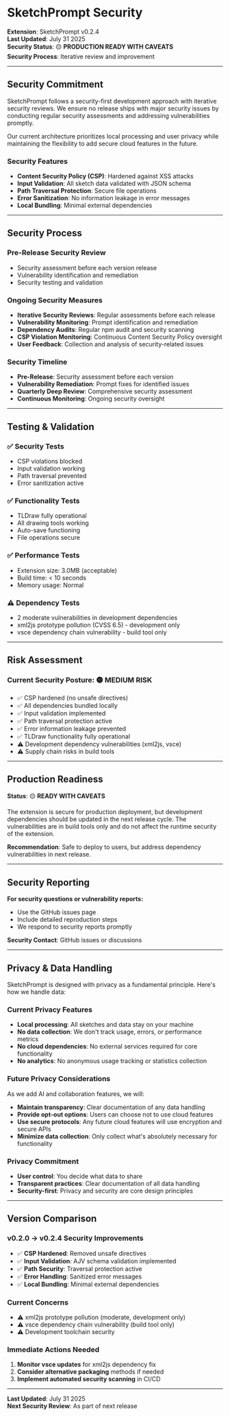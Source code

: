 # SketchPrompt Security

**Extension**: SketchPrompt v0.2.4  
**Last Updated**: July 31 2025  
**Security Status**: 🟡 **PRODUCTION READY WITH CAVEATS**  
**Security Process**: Iterative review and improvement

---

## Security Commitment

SketchPrompt follows a security-first development approach with iterative security reviews. We ensure no release ships with major security issues by conducting regular security assessments and addressing vulnerabilities promptly.

Our current architecture prioritizes local processing and user privacy while maintaining the flexibility to add secure cloud features in the future.

### **Security Features**
- **Content Security Policy (CSP)**: Hardened against XSS attacks
- **Input Validation**: All sketch data validated with JSON schema
- **Path Traversal Protection**: Secure file operations
- **Error Sanitization**: No information leakage in error messages
- **Local Bundling**: Minimal external dependencies

---

## Security Process

### **Pre-Release Security Review**
- Security assessment before each version release
- Vulnerability identification and remediation
- Security testing and validation

### **Ongoing Security Measures**
- **Iterative Security Reviews**: Regular assessments before each release
- **Vulnerability Monitoring**: Prompt identification and remediation
- **Dependency Audits**: Regular npm audit and security scanning
- **CSP Violation Monitoring**: Continuous Content Security Policy oversight
- **User Feedback**: Collection and analysis of security-related issues

### **Security Timeline**
- **Pre-Release**: Security assessment before each version
- **Vulnerability Remediation**: Prompt fixes for identified issues
- **Quarterly Deep Review**: Comprehensive security assessment
- **Continuous Monitoring**: Ongoing security oversight

---

## Testing & Validation

### ✅ **Security Tests**
- CSP violations blocked
- Input validation working
- Path traversal prevented
- Error sanitization active

### ✅ **Functionality Tests**
- TLDraw fully operational
- All drawing tools working
- Auto-save functioning
- File operations secure

### ✅ **Performance Tests**
- Extension size: 3.0MB (acceptable)
- Build time: < 10 seconds
- Memory usage: Normal

### ⚠️ **Dependency Tests**
- 2 moderate vulnerabilities in development dependencies
- xml2js prototype pollution (CVSS 6.5) - development only
- vsce dependency chain vulnerability - build tool only

---

## Risk Assessment

### **Current Security Posture**: 🟡 **MEDIUM RISK**
- ✅ CSP hardened (no unsafe directives)
- ✅ All dependencies bundled locally
- ✅ Input validation implemented
- ✅ Path traversal protection active
- ✅ Error information leakage prevented
- ✅ TLDraw functionality fully operational
- ⚠️ Development dependency vulnerabilities (xml2js, vsce)
- ⚠️ Supply chain risks in build tools

---

## Production Readiness

**Status**: 🟡 **READY WITH CAVEATS**

The extension is secure for production deployment, but development dependencies should be updated in the next release cycle. The vulnerabilities are in build tools only and do not affect the runtime security of the extension.

**Recommendation**: Safe to deploy to users, but address dependency vulnerabilities in next release.

---

## Security Reporting

**For security questions or vulnerability reports:**
- Use the GitHub issues page
- Include detailed reproduction steps
- We respond to security reports promptly

**Security Contact**: GitHub issues or discussions

---

## Privacy & Data Handling

SketchPrompt is designed with privacy as a fundamental principle. Here's how we handle data:

### **Current Privacy Features**
- **Local processing**: All sketches and data stay on your machine
- **No data collection**: We don't track usage, errors, or performance metrics
- **No cloud dependencies**: No external services required for core functionality
- **No analytics**: No anonymous usage tracking or statistics collection

### **Future Privacy Considerations**
As we add AI and collaboration features, we will:
- **Maintain transparency**: Clear documentation of any data handling
- **Provide opt-out options**: Users can choose not to use cloud features
- **Use secure protocols**: Any future cloud features will use encryption and secure APIs
- **Minimize data collection**: Only collect what's absolutely necessary for functionality

### **Privacy Commitment**
- **User control**: You decide what data to share
- **Transparent practices**: Clear documentation of all data handling
- **Security-first**: Privacy and security are core design principles

---

## Version Comparison

### **v0.2.0 → v0.2.4 Security Improvements**
- ✅ **CSP Hardened**: Removed unsafe directives
- ✅ **Input Validation**: AJV schema validation implemented
- ✅ **Path Security**: Traversal protection active
- ✅ **Error Handling**: Sanitized error messages
- ✅ **Local Bundling**: Minimal external dependencies

### **Current Concerns**
- ⚠️ xml2js prototype pollution (moderate, development only)
- ⚠️ vsce dependency chain vulnerability (build tool only)
- ⚠️ Development toolchain security

### **Immediate Actions Needed**
1. **Monitor vsce updates** for xml2js dependency fix
2. **Consider alternative packaging** methods if needed
3. **Implement automated security scanning** in CI/CD

---

**Last Updated**: July 31 2025  
**Next Security Review**: As part of next release